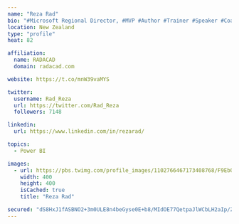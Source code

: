 ```yaml
---
name: "Reza Rad"
bio: "#Microsoft Regional Director, #MVP #Author #Trainer #Speaker #Coach #Consultant #PowerBI "
location: New Zealand
type: "profile"
heat: 82

affiliation:
  name: RADACAD
  domain: radacad.com

website: https://t.co/mnW39vaMYS

twitter:
  username: Rad_Reza
  url: https://twitter.com/Rad_Reza
  followers: 7148

linkedin:
  url: https://www.linkedin.com/in/rezarad/

topics:
  - Power BI

images:
  - url: https://pbs.twimg.com/profile_images/1102766467173408768/F9EbQENa_400x400.png
    width: 400
    height: 400
    isCached: true
    title: "Reza Rad"

secured: "dS8HxJ1fASBNO2+3m0ULE8n4beGyse0E+b8/MIdOE77QetpaJlWCbLH2aIp/ZZ5mjhB0fM4urNtHN8r6Q/IPfShlbbPk7jd6nRe0rVBOQc0p3r58S7ZnxNUDtHCiGlnH2wyDzjUclT4UIeCQRvAXyHApiZhg/94Mn+NVRjlgtgu7RvWlnV/aR6AjolOvq54lUbEbIWr/diRqQ1Xxj3EyGqWkuYiGScx+sNWgGyaSjQlPkOkbSXmeYdeLCWb+nIZF+uLghn1YEcU6UMEXbDZbfOF+MAQjiqSnuO5iiuf1AhShT/FIxZRBad50kR55UCGZWGVC4r2Eml1i7shBiVYeYqF6KVNr4k+r/LST4jw7/9qtwAL3i11sapaHdjEvMHn6MGPVK8tPKvvbxnYJ1nVTPBNDOX86iqwkuIoDzF1iqnQ=;8QSO2LF5zLtbmGwiFmXeDQ=="
---
```


